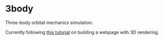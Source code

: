 # 3body
Three-body orbital mechanics simulation.

Currently following [this tutorial](https://newtfire.github.io/newTutorials/threeJS/threeJS.html) on building a webpage with 3D rendering.

